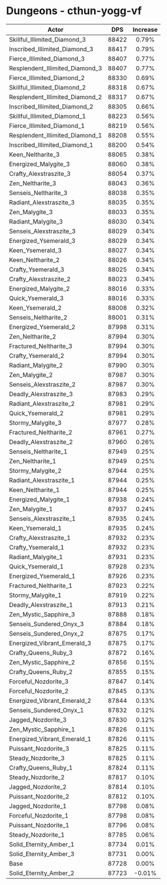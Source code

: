 # Dungeons - cthun-yogg-vf
| Actor | DPS | Increase |
|---|:---:|:---:|
|Skillful_Illimited_Diamond_3|88422|0.79%|
|Inscribed_Illimited_Diamond_3|88417|0.79%|
|Fierce_Illimited_Diamond_3|88407|0.77%|
|Resplendent_Illimited_Diamond_3|88407|0.77%|
|Fierce_Illimited_Diamond_2|88330|0.69%|
|Skillful_Illimited_Diamond_2|88318|0.67%|
|Resplendent_Illimited_Diamond_2|88317|0.67%|
|Inscribed_Illimited_Diamond_2|88305|0.66%|
|Skillful_Illimited_Diamond_1|88223|0.56%|
|Fierce_Illimited_Diamond_1|88219|0.56%|
|Resplendent_Illimited_Diamond_1|88208|0.55%|
|Inscribed_Illimited_Diamond_1|88200|0.54%|
|Keen_Neltharite_3|88065|0.38%|
|Energized_Malygite_3|88060|0.38%|
|Crafty_Alexstraszite_3|88054|0.37%|
|Zen_Neltharite_3|88043|0.36%|
|Senseis_Neltharite_3|88038|0.35%|
|Radiant_Alexstraszite_3|88035|0.35%|
|Zen_Malygite_3|88033|0.35%|
|Radiant_Malygite_3|88030|0.34%|
|Senseis_Alexstraszite_3|88029|0.34%|
|Energized_Ysemerald_3|88029|0.34%|
|Keen_Ysemerald_3|88027|0.34%|
|Keen_Neltharite_2|88026|0.34%|
|Crafty_Ysemerald_3|88025|0.34%|
|Crafty_Alexstraszite_2|88023|0.34%|
|Energized_Malygite_2|88016|0.33%|
|Quick_Ysemerald_3|88016|0.33%|
|Keen_Ysemerald_2|88008|0.32%|
|Senseis_Neltharite_2|88001|0.31%|
|Energized_Ysemerald_2|87998|0.31%|
|Zen_Neltharite_2|87994|0.30%|
|Fractured_Neltharite_3|87994|0.30%|
|Crafty_Ysemerald_2|87994|0.30%|
|Radiant_Malygite_2|87990|0.30%|
|Zen_Malygite_2|87987|0.30%|
|Senseis_Alexstraszite_2|87987|0.30%|
|Deadly_Alexstraszite_3|87983|0.29%|
|Radiant_Alexstraszite_2|87981|0.29%|
|Quick_Ysemerald_2|87981|0.29%|
|Stormy_Malygite_3|87977|0.28%|
|Fractured_Neltharite_2|87961|0.27%|
|Deadly_Alexstraszite_2|87960|0.26%|
|Senseis_Neltharite_1|87949|0.25%|
|Zen_Neltharite_1|87949|0.25%|
|Stormy_Malygite_2|87944|0.25%|
|Radiant_Alexstraszite_1|87944|0.25%|
|Keen_Neltharite_1|87944|0.25%|
|Energized_Malygite_1|87938|0.24%|
|Zen_Malygite_1|87937|0.24%|
|Senseis_Alexstraszite_1|87935|0.24%|
|Keen_Ysemerald_1|87935|0.24%|
|Crafty_Alexstraszite_1|87932|0.23%|
|Crafty_Ysemerald_1|87932|0.23%|
|Radiant_Malygite_1|87931|0.23%|
|Quick_Ysemerald_1|87928|0.23%|
|Energized_Ysemerald_1|87926|0.23%|
|Fractured_Neltharite_1|87923|0.22%|
|Stormy_Malygite_1|87919|0.22%|
|Deadly_Alexstraszite_1|87913|0.21%|
|Zen_Mystic_Sapphire_3|87888|0.18%|
|Senseis_Sundered_Onyx_3|87884|0.18%|
|Senseis_Sundered_Onyx_2|87875|0.17%|
|Energized_Vibrant_Emerald_3|87875|0.17%|
|Crafty_Queens_Ruby_3|87872|0.16%|
|Zen_Mystic_Sapphire_2|87856|0.15%|
|Crafty_Queens_Ruby_2|87855|0.15%|
|Forceful_Nozdorite_3|87847|0.14%|
|Forceful_Nozdorite_2|87845|0.13%|
|Energized_Vibrant_Emerald_2|87844|0.13%|
|Senseis_Sundered_Onyx_1|87832|0.12%|
|Jagged_Nozdorite_3|87830|0.12%|
|Zen_Mystic_Sapphire_1|87826|0.11%|
|Energized_Vibrant_Emerald_1|87826|0.11%|
|Puissant_Nozdorite_3|87825|0.11%|
|Steady_Nozdorite_3|87825|0.11%|
|Crafty_Queens_Ruby_1|87824|0.11%|
|Steady_Nozdorite_2|87817|0.10%|
|Jagged_Nozdorite_2|87814|0.10%|
|Puissant_Nozdorite_2|87812|0.10%|
|Jagged_Nozdorite_1|87798|0.08%|
|Forceful_Nozdorite_1|87798|0.08%|
|Puissant_Nozdorite_1|87796|0.08%|
|Steady_Nozdorite_1|87785|0.06%|
|Solid_Eternity_Amber_1|87734|0.01%|
|Solid_Eternity_Amber_3|87731|0.00%|
|Base|87728|0.00%|
|Solid_Eternity_Amber_2|87723|-0.01%|
